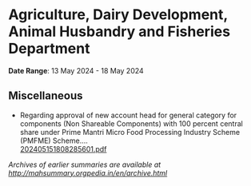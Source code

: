 # Agriculture, Dairy Development, Animal Husbandry and Fisheries Department

**Date Range**: 13 May 2024 - 18 May 2024


## Miscellaneous
- Regarding approval of new account head for general category for components (Non Shareable Components) with 100 percent central share under Prime Mantri Micro Food Processing Industry Scheme (PMFME) Scheme....\
  [202405151808285601.pdf](https://gr.maharashtra.gov.in/Site/Upload/Government%20Resolutions/English/202405151808285601.pdf)


*Archives of earlier summaries are available at http://mahsummary.orgpedia.in/en/archive.html*